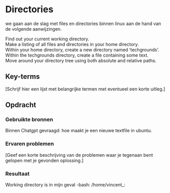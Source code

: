 # Directories
we gaan aan de slag met files en directories binnen linux aan de hand van de volgende aanwijzingen. 

Find out your current working directory.  
Make a listing of all files and directories in your home directory.  
Within your home directory, create a new directory named ‘techgrounds’. 
Within the techgrounds directory, create a file containing some text.  
Move around your directory tree using both absolute and relative paths.


## Key-terms
[Schrijf hier een lijst met belangrijke termen met eventueel een korte uitleg.]

## Opdracht
### Gebruikte bronnen
Binnen Chatgpt gevraagd: hoe maakt je een nieuwe textfile in ubuntu.

### Ervaren problemen
[Geef een korte beschrijving van de problemen waar je tegenaan bent gelopen met je gevonden oplossing.]

### Resultaat
Working directory is in mijn geval -bash: /home/vincent_:  

